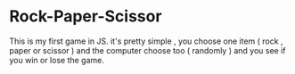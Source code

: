 # Rock-Paper-Scissor
This is my first game in JS. it's pretty simple , you choose one item ( rock , paper or scissor ) and the computer choose too ( randomly ) and you see if you win or lose the game.
